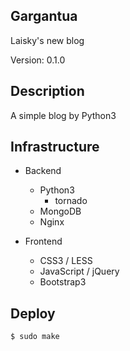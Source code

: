 Gargantua
---
Laisky's new blog

Version: 0.1.0

## Description

A simple blog by Python3

## Infrastructure

- Backend
    - Python3
        - tornado
    - MongoDB
    - Nginx

- Frontend
    - CSS3 / LESS
    - JavaScript / jQuery
    - Bootstrap3

## Deploy

```sh
$ sudo make
```
